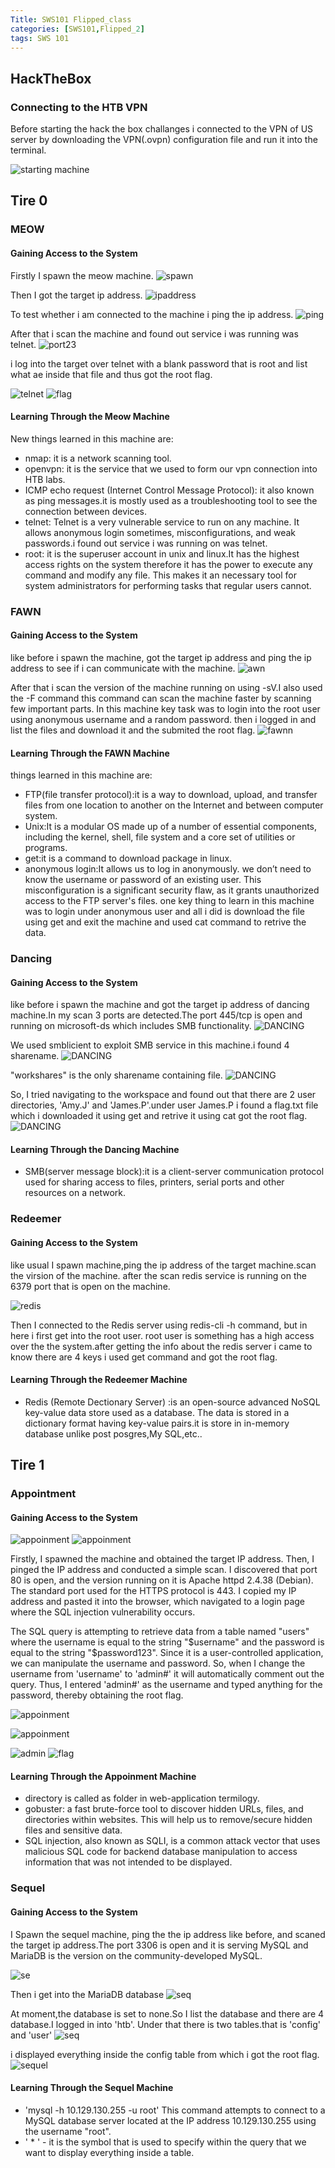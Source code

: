 ```yaml
---
Title: SWS101 Flipped_class
categories: [SWS101,Flipped_2]
tags: SWS 101
---
```

## HackTheBox
### Connecting to the HTB VPN 
Before starting the hack the box challanges i connected to the VPN of US server by downloading the VPN(.ovpn) configuration file and run it into the terminal.

![starting machine](/assets/img/start_machine.png)

## Tire 0 
### MEOW 
#### Gaining Access to the System
Firstly I spawn the meow machine.
![spawn](/assets/img/spawn.png)

Then I got the target ip address.
![ipaddress](/assets/img/ipaddress.png)

To test whether i am connected to the machine i ping the ip address.
![ping](/assets/img/ping.png)

After that i scan the machine and found out service i was running was telnet. 
![port23](/assets/img/port23.png)

i log into the target over telnet with a blank password that is root and list what ae inside that file and thus got the root flag.

![telnet](/assets/img/telnet.png)
![flag](/assets/img/cat.png)

#### Learning Through the Meow Machine
New things learned in this machine are:
* nmap: it is a network scanning tool. 
* openvpn: it is the service that we used to form our vpn connection into HTB labs.
* ICMP echo request (Internet Control Message Protocol): it also known as ping messages.it is mostly used as a troubleshooting tool to see the connection between devices.
* telnet: Telnet is a very vulnerable service to run on any machine. It allows anonymous login sometimes, misconfigurations, and weak passwords.i found out service i was running on was telnet.
* root: it is the superuser account in unix and linux.It has the highest access rights on the system therefore it has the power to execute any command and modify any file. This makes it an necessary tool for system administrators for performing tasks that regular users cannot.

### FAWN
#### Gaining Access to the System
like before i spawn the machine, got the target ip address and ping the ip address to see if i can communicate with the machine.
![awn](/assets/img/fawn.png)

After that i scan the version of the machine running on using -sV.I also used the -F command this command can scan the machine faster by scanning few important parts.
In this machine key task was to login into the root user using anonymous username and a random password. then i logged in and list the files and download it and the submited the root flag.
![fawnn](/assets/img/fawn_ftp.png)

#### Learning Through the FAWN Machine
things learned in this machine are:
* FTP(file transfer protocol):it is a way to download, upload, and transfer files from one location to another on the Internet and between computer system.  
* Unix:It is a modular OS made up of a number of essential components, including the kernel, shell, file system and a core set of utilities or programs.
* get:it is a command to download package in linux.
* anonymous login:It allows us to log in anonymously. we don’t need to know the username or password of an existing user. This misconfiguration is a significant security flaw, as it grants unauthorized access to the FTP server's files. one key thing to learn in this machine was to login under anonymous user and all i did is download the file using get and exit the machine and used cat command to retrive the data.

### Dancing
#### Gaining Access to the System
like before i spawn the machine and got the target ip address of dancing machine.In my scan 3 ports are detected.The port 445/tcp is open and running on microsoft-ds which includes SMB functionality.
![DANCING](/assets/img/dancingscan.png)

We used smblicient to exploit SMB service in this machine.i found 4 sharename.
![DANCING](/assets/img/smbclient.png)

"workshares" is the only sharename containing file.
![DANCING](/assets/img/undersmb.png)

So, I tried navigating to the workspace and found out that there are 2 user directories, 'Amy.J' and 'James.P'.under user James.P i found a flag.txt file which i downloaded it using get and retrive it using cat got the root flag.
![DANCING](/assets/img/workshares.png)

#### Learning Through the Dancing Machine
* SMB(server message block):it is a client-server communication protocol used for sharing access to files, printers, serial ports and other resources on a network.

### Redeemer
#### Gaining Access to the System
like usual I spawn machine,ping the ip address of the target machine.scan the virsion of the machine.
after the scan redis service is running on the 6379 port that is open on the machine.

![redis](/assets/img/redis.png)

Then I connected to the Redis server using redis-cli -h command, but in here i first get into the root user. root user  is something has a high access over the the system.after getting the info about the redis server i came to know there are 4 keys i used get command and got the root flag.

#### Learning Through the Redeemer Machine
* Redis (Remote Dectionary Server) :is an open-source advanced NoSQL key-value data store used as a database. The data is stored in a dictionary format having key-value pairs.it is store in in-memory database unlike post posgres,My SQL,etc..


## Tire 1
### Appointment 
#### Gaining Access to the System
![appoinment](/assets/img/appoinment.png)
![appoinment](/assets/img/appoi_https.png)

Firstly, I spawned the machine and obtained the target IP address. Then, I pinged the IP address and conducted a simple scan. I discovered that port 80 is open, and the version running on it is Apache httpd 2.4.38 (Debian). The standard port used for the HTTPS protocol is 443. I copied my IP address and pasted it into the browser, which navigated to a login page where the SQL injection vulnerability occurs.

The SQL query is attempting to retrieve data from a table named "users" where the username is equal to the string "$username" and the password is equal to the string "$password123". Since it is a user-controlled application, we can manipulate the username and password. So, when I change the username from 'username' to 'admin#' it will automatically comment out the query. Thus, I entered 'admin#' as the username and typed anything for the password, thereby obtaining the root flag.

![appoinment](/assets/img/username.png)

![appoinment](/assets/img/admin.png)

![admin](/assets/img/admin11.png)
![flag](/assets/img/flag.png)

#### Learning Through the Appoinment Machine
* directory is called as folder in web-application termilogy.
* gobuster: a fast brute-force tool to discover hidden URLs, files, and directories within websites. This will help us to remove/secure hidden files and sensitive data.
* SQL injection, also known as SQLI, is a common attack vector that uses malicious SQL code for backend database manipulation to access information that was not intended to be displayed.

### Sequel
#### Gaining Access to the System
I Spawn the sequel machine, ping the the ip address like before, and scaned the target ip address.The port 3306 is open and it is serving MySQL and MariaDB is the version on the community-developed MySQL.

![se](/assets/img/sequelscan.png)

Then i get into the MariaDB database 
![seq](/assets/img/sql.png)

At moment,the database is set to none.So I list the database and there are 4  database.I  logged in into 'htb'. Under that there is two tables.that is 'config' and 'user' 
![seq](/assets/img/htb.png)

i displayed everything inside the config table from which i got the root flag.
![sequel](/assets/img/config.png)

#### Learning Through the Sequel Machine
* 'mysql -h 10.129.130.255 -u root' This command attempts to connect to a MySQL database server located at the IP address 10.129.130.255 using the username "root".
* ' * ' - it is the symbol that is used to specify within the query that we want to display everything inside a table.

